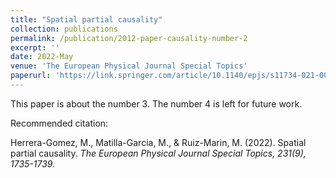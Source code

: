 ```yaml
---
title: "Spatial partial causality"
collection: publications
permalink: /publication/2012-paper-causality-number-2
excerpt: ''
date: 2022-May
venue: 'The European Physical Journal Special Topics'
paperurl: 'https://link.springer.com/article/10.1140/epjs/s11734-021-00378-5?utm_campaign=HSCR_JRNLS_AWA1_GL_MPAS_TRDMD&utm_term=null&utm_content=paid&utm_source=trendmd&utm_medium=cpc'
---
```

This paper is about the number 3. The number 4 is left for future work.

Recommended citation: 

Herrera-Gomez, M., Matilla-Garcia, M., & Ruiz-Marin, M. (2022). Spatial partial causality. <i>The European Physical Journal Special Topics<i>, 231(9), 1735-1739.
